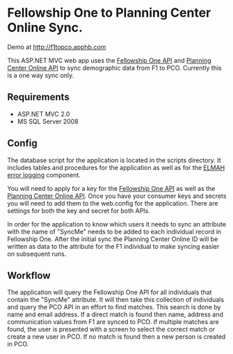 Fellowship One to Planning Center Online Sync.
=

Demo at http://f1topco.apphb.com

This ASP.NET MVC web app uses the [Fellowship One API](http://developer.fellowshipone.com) and [Planning Center Online API](http://get.planningcenteronline.com/api/general-details/) to sync demographic data from F1 to PCO.  Currently this is a one way sync only.

Requirements
-

+  ASP.NET MVC 2.0
+  MS SQL Server 2008 

Config
-
The database script for the application is located in the scripts directory.  It includes tables and procedures for the application as well as for the [ELMAH error logging](http://code.google.com/p/elmah/) component.

You will need to apply for a key for the [Fellowship One API](http://developer.fellowshipone.com/index.php/key/) as well as the [Planning Center Online API](http://get.planningcenteronline.com/api/general-details/).  Once you have your consumer keys and secrets you will need to add them to the web.config for the application.  There are settings for both the key and secret for both APIs.

In order for the application to know which users it needs to sync an attribute with the name of "SyncMe" needs to be added to each individual record in Fellowship One.  After the initial sync the Planning Center Online ID will be written as data to the attribute for the F1 individual to make syncing easier on subsequent runs.

Workflow
-

The application will query the Fellowship One API for all individuals that contain the "SyncMe" attribute.  It will then take this collection of individuals and query the PCO API in an effort to find matches.  This search is done by name and email address. If a direct match is found then name, address and communication values from F1 are synced to PCO.  If multiple matches are found, the user is presented with a screen to select the correct match or create a new user in PCO.  If no match is found then a new person is created in PCO.